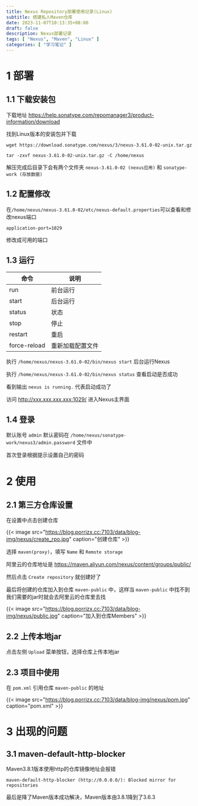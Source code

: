 ```yaml
---
title: Nexus Repository部署使用记录(Linux)
subtitle: 搭建私人Maven仓库
date: 2023-11-07T10:13:35+08:00
draft: false
description: Nexus部署记录
tags: [ "Nexus", "Maven", "Linux" ]
categories: [ "学习笔记" ]
---
```


# 1 部署

## 1.1 下载安装包

下载地址 https://help.sonatype.com/repomanager3/product-information/download

找到Linux版本的安装包并下载

```shell
wget https://download.sonatype.com/nexus/3/nexus-3.61.0-02-unix.tar.gz

tar -zxvf nexus-3.61.0-02-unix.tar.gz -C /home/nexus
```

解压完成后目录下会有两个文件夹 `nexus-3.61.0-02 (nexus应用)` 和 `sonatype-work (存放数据)`

## 1.2 配置修改

在`/home/nexus/nexus-3.61.0-02/etc/nexus-default.properties`可以查看和修改nexus端口

```properties
application-port=1029
```

修改成可用的端口

## 1.3 运行

| 命令           | 说明       |
|--------------|----------|
| run          | 前台运行     |
| start        | 后台运行     |
| status       | 状态       |
| stop         | 停止       |
| restart      | 重启       |
| force-reload | 重新加载配置文件 |

执行 `/home/nexus/nexus-3.61.0-02/bin/nexus start` 后台运行Nexus

执行 `/home/nexus/nexus-3.61.0-02/bin/nexus status` 查看启动是否成功

看到输出 `nexus is running.` 代表启动成功了

访问 http://xxx.xxx.xxx.xxx:1029/ 进入Nexus主界面

## 1.4 登录

默认账号 `admin`  默认密码在 `/home/nexus/sonatype-work/nexus3/admin.password` 文件中

首次登录根据提示设置自己的密码

# 2 使用

## 2.1 第三方仓库设置

在设置中点击创建仓库

{{< image src="https://blog.porrizx.cc:7103/data/blog-img/nexus/create_rpo.jpg" caption="创建仓库" >}}

选择 `maven(proxy)`，填写 `Name` 和 `Remote storage`

阿里云的仓库地址是 https://maven.aliyun.com/nexus/content/groups/public/

然后点击 `Create repository` 就创建好了

最后将创建的仓库加入到仓库 `maven-public` 中，这样当 `maven-public` 中找不到我们需要的jar时就会去阿里云的仓库里去找

{{< image src="https://blog.porrizx.cc:7103/data/blog-img/nexus/public.jpg" caption="加入到仓库Members" >}}

## 2.2 上传本地jar

点击左侧 `Upload` 菜单按钮，选择仓库上传本地jar

## 2.3 项目中使用

在 `pom.xml` 引用仓库 `maven-public` 的地址

{{< image src="https://blog.porrizx.cc:7103/data/blog-img/nexus/pom.jpg" caption="pom.xml" >}}

# 3 出现的问题

## 3.1 maven-default-http-blocker

Maven3.8.1版本使用http的仓库镜像地址会报错

`maven-default-http-blocker (http://0.0.0.0/): Blocked mirror for repositories`

最后是降了Maven版本成功解决，Maven版本由3.8.1降到了3.6.3
